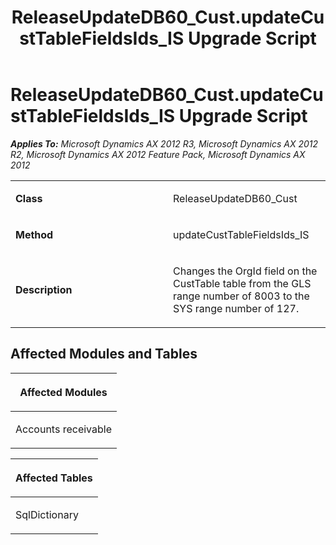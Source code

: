 ﻿---
title: ReleaseUpdateDB60_Cust.updateCustTableFieldsIds_IS Upgrade Script
TOCTitle: ReleaseUpdateDB60_Cust.updateCustTableFieldsIds_IS Upgrade Script
ms:assetid: 01ba503b-356b-6a42-7b44-efa9d3673944
ms:mtpsurl: https://msdn.microsoft.com/en-us/library/JJ684634(v=AX.60)
ms:contentKeyID: 49706330
ms.date: 05/18/2015
mtps_version: v=AX.60
---

# ReleaseUpdateDB60\_Cust.updateCustTableFieldsIds\_IS Upgrade Script 


_**Applies To:** Microsoft Dynamics AX 2012 R3, Microsoft Dynamics AX 2012 R2, Microsoft Dynamics AX 2012 Feature Pack, Microsoft Dynamics AX 2012_

<table>
<colgroup>
<col style="width: 50%" />
<col style="width: 50%" />
</colgroup>
<tbody>
<tr class="odd">
<td><p><strong>Class</strong></p></td>
<td><p>ReleaseUpdateDB60_Cust</p></td>
</tr>
<tr class="even">
<td><p><strong>Method</strong></p></td>
<td><p>updateCustTableFieldsIds_IS</p></td>
</tr>
<tr class="odd">
<td><p><strong>Description</strong></p></td>
<td><p>Changes the OrgId field on the CustTable table from the GLS range number of 8003 to the SYS range number of 127.</p></td>
</tr>
</tbody>
</table>


## Affected Modules and Tables

<table>
<colgroup>
<col style="width: 100%" />
</colgroup>
<thead>
<tr class="header">
<th><p>Affected Modules</p></th>
</tr>
</thead>
<tbody>
<tr class="odd">
<td><p>Accounts receivable</p></td>
</tr>
</tbody>
</table>


<table>
<colgroup>
<col style="width: 100%" />
</colgroup>
<thead>
<tr class="header">
<th><p>Affected Tables</p></th>
</tr>
</thead>
<tbody>
<tr class="odd">
<td><p>SqlDictionary</p></td>
</tr>
</tbody>
</table>

  


